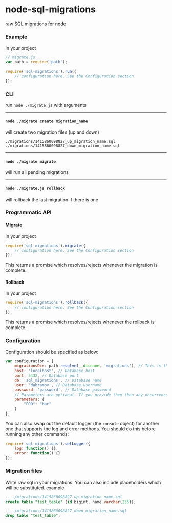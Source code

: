 node-sql-migrations
===================

raw SQL migrations for node

### Example

In your project
```js
// migrate.js
var path = require('path');

require('sql-migrations').run({
    // configuration here. See the Configuration section
});
```

### CLI
run `node ./migrate.js` with arguments

---

#### `node ./migrate create migration_name`
will create two migration files (up and down)
```
./migrations/1415860098827_up_migration_name.sql
./migrations/1415860098827_down_migration_name.sql
```

---

#### `node ./migrate migrate`
will run all pending migrations

---

#### `node ./migrate.js rollback`
will rollback the last migration if there is one

### Programmatic API
#### Migrate
In your project
```js
require('sql-migrations').migrate({
    // configuration here. See the Configuration section
});
```
This returns a promise which resolves/rejects whenever the migration is complete.

#### Rollback
In your project
```js
require('sql-migrations').rollback({
    // configuration here. See the Configuration section
});
```
This returns a promise which resolves/rejects whenever the rollback is complete.

### Configuration
Configuration should be specified as below:
```js
var configuration = {
    migrationsDir: path.resolve(__dirname, 'migrations'), // This is the directory that should contain your SQL migrations.
    host: 'localhost', // Database host
    port: 5432, // Database port
    db: 'sql_migrations', // Database name
    user: 'dabramov', // Database username
    password: 'password', // Database password
    // Parameters are optional. If you provide them then any occurrences of the parameter (i.e. FOO) in the SQL scripts will be replaced by the value (i.e. bar).
    parameters: {
        "FOO": "bar"
    }
};
```

You can also swap out the default logger (the `console` object) for another one that supports the log and error methods. You should do this before running any other commands:
```js
require('sql-migrations').setLogger({
    log: function() {},
    error: function() {}
});
```
### Migration files
Write raw sql in your migrations. You can also include placeholders which will be substituted.
example
```sql
-- ./migrations/1415860098827_up_migration_name.sql
create table "test_table" (id bigint, name varchar(255));

```
```sql
-- ./migrations/1415860098827_down_migration_name.sql
drop table "test_table";
```
